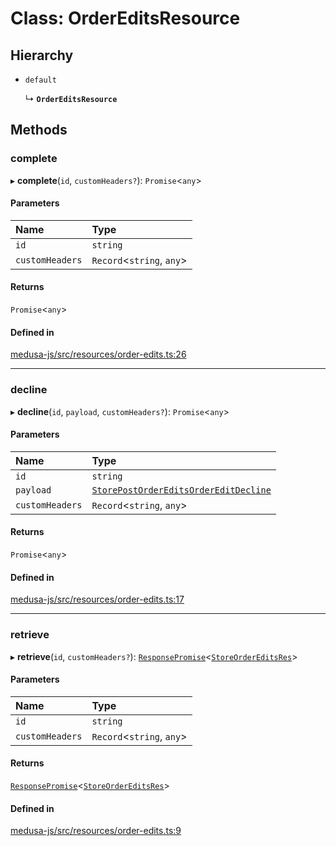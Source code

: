 # Class: OrderEditsResource

## Hierarchy

- `default`

  ↳ **`OrderEditsResource`**

## Methods

### complete

▸ **complete**(`id`, `customHeaders?`): `Promise`<`any`\>

#### Parameters

| Name | Type |
| :------ | :------ |
| `id` | `string` |
| `customHeaders` | `Record`<`string`, `any`\> |

#### Returns

`Promise`<`any`\>

#### Defined in

[medusa-js/src/resources/order-edits.ts:26](https://github.com/medusajs/medusa/blob/29135c051/packages/medusa-js/src/resources/order-edits.ts#L26)

___

### decline

▸ **decline**(`id`, `payload`, `customHeaders?`): `Promise`<`any`\>

#### Parameters

| Name | Type |
| :------ | :------ |
| `id` | `string` |
| `payload` | [`StorePostOrderEditsOrderEditDecline`](internal-40.StorePostOrderEditsOrderEditDecline.md) |
| `customHeaders` | `Record`<`string`, `any`\> |

#### Returns

`Promise`<`any`\>

#### Defined in

[medusa-js/src/resources/order-edits.ts:17](https://github.com/medusajs/medusa/blob/29135c051/packages/medusa-js/src/resources/order-edits.ts#L17)

___

### retrieve

▸ **retrieve**(`id`, `customHeaders?`): [`ResponsePromise`](../modules/internal.md#responsepromise)<[`StoreOrderEditsRes`](../modules/internal-40.md#storeordereditsres)\>

#### Parameters

| Name | Type |
| :------ | :------ |
| `id` | `string` |
| `customHeaders` | `Record`<`string`, `any`\> |

#### Returns

[`ResponsePromise`](../modules/internal.md#responsepromise)<[`StoreOrderEditsRes`](../modules/internal-40.md#storeordereditsres)\>

#### Defined in

[medusa-js/src/resources/order-edits.ts:9](https://github.com/medusajs/medusa/blob/29135c051/packages/medusa-js/src/resources/order-edits.ts#L9)
